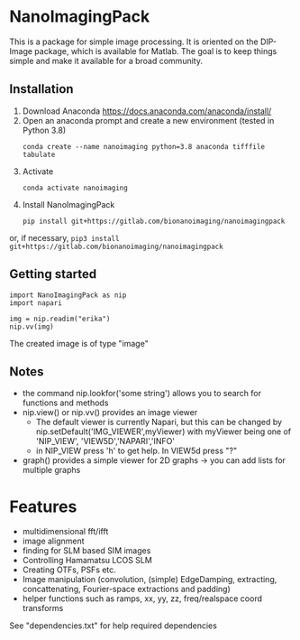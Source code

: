 # NanoImagingPack

This is a package for simple image processing. It is oriented on the DIP-Image
package, which is available for Matlab. The goal is to keep things simple and make
it available for a broad community.

 <!-- Hence its development aimed for: -->

<!-- - Make it independent from as much packages as possible -> it only requires a view Python packages. Some are provided by e.g. Anaconda (e.g. Numpy, pyPlot, inspect, scipy). Only tifffile (a 3D Tiff writer) is required as external package
- keep it simple to install -->

## Installation

1. Download Anaconda https://docs.anaconda.com/anaconda/install/
1. Open an anaconda prompt and create a new environment (tested in Python 3.8)
    ```
    conda create --name nanoimaging python=3.8 anaconda tifffile tabulate
    ```
1. Activate 
    ```
    conda activate nanoimaging
    ```
1. Install NanoImagingPack
    ```
    pip install git+https://gitlab.com/bionanoimaging/nanoimagingpack
    ```
or, if necessary,
    ```
    pip3 install git+https://gitlab.com/bionanoimaging/nanoimagingpack
    ```
	
## Getting started

```
import NanoImagingPack as nip
import napari

img = nip.readim("erika")
nip.vv(img)
```

The created image is of type "image"

## Notes
    
* the command nip.lookfor('some string') allows you to search for functions and methods
* nip.view() or nip.vv() provides an image viewer
    * The default viewer is currently Napari, but this can be changed by nip.setDefault('IMG_VIEWER',myViewer) with myViewer being one of 'NIP_VIEW', 'VIEW5D','NAPARI','INFO'
    * in NIP_VIEW press 'h' to get help. In VIEW5d press "?"
* graph() provides a simple viewer for 2D graphs -> you can add lists for multiple graphs

# Features

* multidimensional fft/ifft
* image alignment
* finding for SLM based SIM images
* Controlling Hamamatsu LCOS SLM
* Creating OTFs, PSFs etc.
* Image manipulation (convolution, (simple) EdgeDamping, extracting, concattenating, Fourier-space extractions and padding)
* helper functions such as ramps, xx, yy, zz, freq/realspace coord transforms

See "dependencies.txt" for help required dependencies